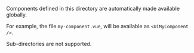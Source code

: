 Components defined in this directory are automatically made available globally.

For example, the file `my-component.vue`, will be available as `<UiMyComponent />`.

Sub-directories are not supported.
